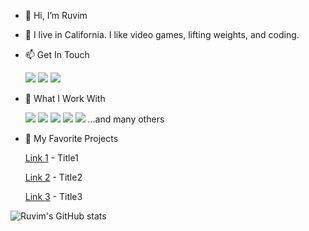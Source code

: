 - 👋 Hi, I’m Ruvim
- 💞️ I live in California. I like video games, lifting weights, and coding.

- 📫 Get In Touch

     <a href="mailto:rgavrilc@gmail.com"> 
          <img src="https://img.shields.io/badge/Gmail-D14836?style=for-the-badge&logo=gmail&logoColor=white"></a>
     <a href="https://www.linkedin.com/in/ruvimgav">
           <img src="https://img.shields.io/badge/LinkedIn-0077B5?style=for-the-badge&logo=linkedin&logoColor=white"></a>
     <a href="[ruvimgavrilchik.github.io](https://ruvimgavrilchik.github.io/)">
           <img src="https://img.shields.io/badge/portfolio-0A0A0A?style=for-the-badge&logo=dev.to&logoColor=white"></a> 
      
- 👀 What I Work With

     <img src="https://img.shields.io/badge/JavaScript-F7DF1E?style=for-the-badge&logo=javascript&logoColor=black"> 
     <img src="https://img.shields.io/badge/Node.js-43853D?style=for-the-badge&logo=node.js&logoColor=white"> 
     <img src="https://img.shields.io/badge/HTML5-E34F26?style=for-the-badge&logo=html5&logoColor=white"> 
     <img src="https://img.shields.io/badge/CSS3-1572B6?style=for-the-badge&logo=css3&logoColor=white"> 
     <img src="https://img.shields.io/badge/React-20232A?style=for-the-badge&logo=react&logoColor=61DAFB"> 
     ...and many others
     
- 🌱 My Favorite Projects 
     
     <a href="https://github.com">Link 1</a> - Title1
     
     <a href="https://github.com">Link 2</a> - Title2
     
     <a href="https://github.com">Link 3</a> - Title3
    
    
    
![Ruvim's GitHub stats](https://github-readme-stats.vercel.app/api?username=ruvimgavrilchik&show_icons=true&theme=dark)

<!---
ruvimgavrilchik/ruvimgavrilchik is a ✨ special ✨ repository because its `README.md` (this file) appears on your GitHub profile.
You can click the Preview link to take a look at your changes.
--->
